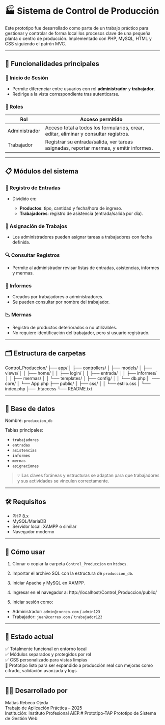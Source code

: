 # 🏭 Sistema de Control de Producción

Este prototipo fue desarrollado como parte de un trabajo práctico para gestionar y controlar de forma local los procesos clave de una pequeña planta o centro de producción. Implementado con PHP, MySQL, HTML y CSS siguiendo el patrón MVC.

---

## 🧩 Funcionalidades principales

### 👤 Inicio de Sesión

- Permite diferenciar entre usuarios con rol **administrador** y **trabajador**.
- Redirige a la vista correspondiente tras autenticarse.

### 🔐 Roles

| Rol                    | Acceso permitido |
|------------------|------------------|
| Administrador | Acceso total a todos los formularios, crear, editar, eliminar y consultar registros. |
| Trabajador       | Registrar su entrada/salida, ver tareas asignadas, reportar mermas, y emitir informes. 

---

## 📋 Módulos del sistema

### 🔄 Registro de Entradas

- Dividido en:

  - **Productos**: tipo, cantidad y fecha/hora de ingreso.
  - **Trabajadores**: registro de asistencia (entrada/salida por día).

### 📌 Asignación de Trabajos

- Los administradores pueden asignar tareas a trabajadores con fecha definida.

### 🔍 Consultar Registros

- Permite al administrador revisar listas de entradas, asistencias, informes y mermas.

### 🧾 Informes

- Creados por trabajadores o administradores.
- Se pueden consultar por nombre del trabajador.

### 📉 Mermas

- Registro de productos deteriorados o no utilizables.
- No requiere identificación del trabajador, pero sí usuario registrado.

---

## 🗂 Estructura de carpetas

Control_Produccion/
├── app/
│ ├── controllers/
│ ├── models/
│ ├── views/
│ │ ├── home/
│ │ ├── login/
│ │ ├── entrada/
│ │ ├── informes/
│ │ ├── mermas/
│ │ └── templates/
│ ├── config/
│ │ └── db.php
│ └── core/
│ └── App.php
├── public/
│ ├── css/
│ │ └── estilo.css
│ └── index.php
├── .htaccess
└── README.txt


---

## 💾 Base de datos

Nombre: `produccion_db`

Tablas principales:
- `trabajadores`
- `entradas`
- `asistencias`
- `informes`
- `mermas`
- `asignaciones`

> 💡 Las claves foráneas y estructuras se adaptan para que trabajadores y sus actividades se vinculen correctamente.

---

## 🛠 Requisitos

- PHP 8.x
- MySQL/MariaDB
- Servidor local: XAMPP o similar
- Navegador moderno

---

## 🚀 Cómo usar

1. Clonar o copiar la carpeta `Control_Produccion` en `htdocs`.
2. Importar el archivo SQL con la estructura de `produccion_db`.
3. Iniciar Apache y MySQL en XAMPP.
4. Ingresar en el navegador a:  http://localhost/Control_Produccion/public/

5. Iniciar sesión como:
- Administrador: `admin@correo.com` / `admin123`
- Trabajador: `juan@correo.com` / `trabajador123`

---

## 🧪 Estado actual

✅ Totalmente funcional en entorno local  
✅ Módulos separados y protegidos por rol  
✅ CSS personalizado para vistas limpias  
🧩 Prototipo listo para ser expandido a producción real con mejoras como cifrado, validación avanzada y logs

---

## 👨‍💻 Desarrollado por

Matías Rebeco Ojeda  
Trabajo de Aplicación Práctica – 2025  
Institución: Instituto Profesional AIEP.# Prototipo-TAP
Prototipo de Sistema de Gestión Web
